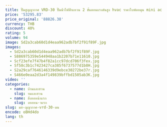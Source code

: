 ```yaml
---
title: ปั๊มสูญญากาศ VRD-30 ปั๊มน้ําไฟฟ้าแหวน 2 ขั้นตอนแรงดันสูง hvac ราคาใบพัดหมุน mini ac liquid มูลค่า oilless ขาย
price: '53295.83'
price_original: '88826.38'
currency: THB
discount: 40%
rating: 5
volume: 94
image: Sd2a3cab60d1d4eaa962adb7bf2f91f89F.jpg
images:
  - Sd2a3cab60d1d4eaa962adb7bf2f91f89F.jpg
  - S886975359e544948aa1b2207b71e11610.jpg
  - Scf23efe7f47b4f82a1cc97dcd706f3fex.jpg
  - Sf58c3b1c7423427ca385f6737577d1b8H.jpg
  - S2a29caf7646146339d9ebce30272be37r.jpg
  - S466e0eaa2d3a4f149839bffbd1505ab3K.jpg
video: ''
categories:
  - name: บ้านและสวน
    slug: านและสวน
  - name: สิ่งทอหน้าแรก
    slug: งทอหน-าแรก
slug: มส-ญญากาศ-vrd-30-มน
encode: oBHd4do
lang: th
---
```

  